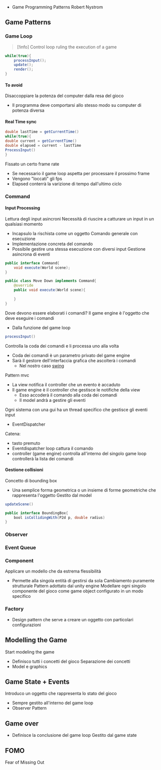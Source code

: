 - Game Programming Patterns Robert Nystrom
## Game Patterns
### Game Loop
>[!info]
>Control loop ruling the execution of a game
```java
while(true){
	processInput();
	update();
	render();
}
```
#### To avoid
Disaccoppiare la potenza del computer dalla resa del gioco
- Il programma deve comportarsi allo stesso modo su computer di potenza diversa
#### Real Time sync
```java
double lastTime = getCurrentTime()
while(true){
double current = getCurrentTime()
double elapsed = current - lastTime
ProcessInput()
}

```
Fissato un certo frame rate
- Se necessario il game loop aspetta per processare il prossimo frame
- Vengono "loccati" gli fps
- Elapsed conterrà la varizione di tempo dall'ultimo ciclo
### Command
#### Input Processing
Lettura degli input asincroni
Necessità di riuscire a catturare un input in un qualsiasi momento
- Incapsulo la rischista come un oggetto
Comando generale con esecuzione
- Implementazione concreta del comando
- Possibile gestire una stessa esecuzione con diversi input
Gestione asincrona di eventi
```java
public interface Command{
	void execute(World scene);
}

public class Move Down implements Command{
	@override
	public void execute(World scene){
		
	}
}
```
Dove devono essere elaborati i comandi?
Il game engine è l'oggetto che deve eseguire i comandi
- Dalla funzione del game loop
```java
processInput()
```
Controlla la coda dei comandi e li processa uno alla volta
- Coda dei comandi è un parametro privato del game engine
- Sarà il gestore dell'interfaccia grafica che ascolterà i comandi
	- Nel nostro caso [swing](https://en.wikipedia.org/wiki/Swing_(Java))

Pattern mvc
- La view notifica il controller che un evento è accaduto
- Il game engine è il controller che gestisce le notifiche della view
	- Esso accoderà il comando alla coda dei comandi
	- Il model andrà a gestire gli eventi

Ogni sistema con una gui ha un thread specifico che gestisce gli eventi input
- EventDispatcher

Catena:
- tasto premuto
- Eventdispatcher loop cattura il comando
- controller (game engine) controlla all'interno del singolo game loop controllerà la lista dei comandi
#### Gestione collisioni
Concetto di bounding box
- Una semplice forma geometrica o un insieme di forme geometriche che rappresenta l'oggetto
Gestito dal model
```java
updateScene()
```
```java
public interface BoundingBox{
	bool isCollidingWith(P2d p, double radius)
}
```

### Observer
### Event Queue
### Component
Applicare un modello che da estrema flessibilità
- Permette alla singola entità di gestirsi da sola
Cambiamento puramente strutturale
Pattern adottato dal unity engine
Modellare ogni singolo componente del gioco come game object configurato in un modo specifico
### Factory
- Design pattern che serve a creare un oggetto con particolari configurazioni
## Modelling the Game
Start modeling the game
- Definisco tutti i concetti del gioco
Separazione dei concetti
- Model e graphics
## Game State + Events
Introduco un oggetto che rappresenta lo stato del gioco
- Sempre gestito all'interno del game loop
- Observer Pattern
## Game over
- Definisce la conclusione del game loop
Gestito dal game state


## FOMO
Fear of Missing Out